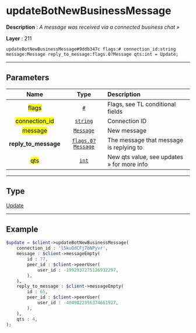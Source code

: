 # updateBotNewBusinessMessage

**Description** : *A message was received via a connected business chat »*

**Layer** : 211

```tl
updateBotNewBusinessMessage#9ddb347c flags:# connection_id:string message:Message reply_to_message:flags.0?Message qts:int = Update;
```

---

## Parameters

| Name | Type | Description |
| :---: | :---: | :--- |
| <mark>flags</mark> | [`#`](type/#) | Flags, see TL conditional fields |
| <mark>connection_id</mark> | [`string`](type/string) | Connection ID |
| <mark>message</mark> | [`Message`](type/Message) | New message |
| **reply_to_message** | [`flags.0?Message`](type/Message) | The message that message is replying to |
| <mark>qts</mark> | [`int`](type/int) | New qts value, see updates » for more info |

---

## Type

[Update](type/Update)

---

## Example

```php
$update = $client->updateBotNewBusinessMessage(
	connection_id : 'l5kuQdCFj7bNPyvr',
	message : $client->messageEmpty(
		id : 77,
		peer_id : $client->peerUser(
			user_id : -1992937275126932297,
		),
	),
	reply_to_message : $client->messageEmpty(
		id : 65,
		peer_id : $client->peerUser(
			user_id : -4049822356374661927,
		),
	),
	qts : 4,
);
```